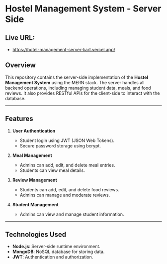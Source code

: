 # Hostel Management System - Server Side

## Live URL:
- https://hotel-management-server-liart.vercel.app/

## Overview
This repository contains the server-side implementation of the **Hostel Management System** using the MERN stack. The server handles all backend operations, including managing student data, meals, and food reviews. It also provides RESTful APIs for the client-side to interact with the database.

---

## Features
1. **User Authentication**
   - Student login using JWT (JSON Web Tokens).
   - Secure password storage using bcrypt.

2. **Meal Management**
   - Admins can add, edit, and delete meal entries.
   - Students can view meal details.

3. **Review Management**
   - Students can add, edit, and delete food reviews.
   - Admins can manage and moderate reviews.

4. **Student Management**
   - Admins can view and manage student information.

---

## Technologies Used
- **Node.js**: Server-side runtime environment.
- **MongoDB**: NoSQL database for storing data.
- **JWT**: Authentication and authorization.
